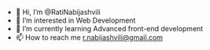 - 👋 Hi, I’m @RatiNabijashvili
- 👀 I’m interested in Web Development
- 🌱 I’m currently learning Advanced front-end development 
- 📫 How to reach me r.nabijashvili@gmail.com

<!---
RatiNabijashvili/RatiNabijashvili is a ✨ special ✨ repository because its `README.md` (this file) appears on your GitHub profile.
You can click the Preview link to take a look at your changes.
--->
